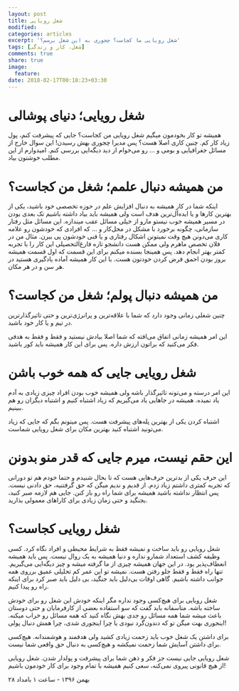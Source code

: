 ```yaml
---
layout: post
title: شغل رویایی
modified:
categories: articles
excerpt: 'شغل رویایی ما کجاست؟ چجوری به این شغل برسم؟'
tags: [شغل، کار و زندگی]
comments: true
share: true
image:
  feature:
date: 2018-02-17T00:18:23+03:30
---
```


# شغل رویایی؛ دنیای پوشالی

همیشه تو کار بخودمون میگیم شغل رویایی من کجاست؟ جایی که پیشرفت کنم، پول زیاد کار کم.
 چنین کاری اصلا هست؟ پس مدیرا چجوری بهش رسیدن! این سوال خارج از مسائل جغرافیایی و بومی و ... رو می‌خوام از دید دیگه‌ایی بررسی کنم. امیدوارم از این مطلب خوشتون بیاد.


# من همیشه دنبال علمم؛ شغل من کجاست؟


 اینکه شما در کار همیشه به دنبال افزایش علم در حوزه تخصصی خود باشید، یکی از بهترین کار‌ها و یا ایده‌آل‌ترین هدف است ولی همیشه باید بیاد داشته باشیم تک بعدی بودن در مسیر همیشه خوب نیستو مارو از خیلی مسائل عقب میندازه. این مسائل مثل رفتار سازمانی، چگونه برخورد با مشکل در محل‌کار و ... که افرادی که خودشون رو علامه کاری می‌دونن هیچ وقت نمیتونن اشکال رفتاری و یا فنی خودشون پی‌ ببرن. 
 مثال من در فلان تخصص ماهرم ولی ممکن هست دانشجو تازه فارغ‌التحصیلی این کار را با تجربه کمتر بهتر انجام دهد. پس همینجا بسنده میکنم برای این قسمت که اول قسمت همیشه بروز‌ بودن احمق فرض کردن خودتون هست. با این کار همیشه آماده یادگیری هستید در هر سن و در هر مکان.


# من همیشه دنبال پولم؛ شغل من کجاست؟

چنین شغلی زمانی وجود دارد که شما با علاقه‌ترین و پرانرژی‌ترین و حتی تاثیر‌گذار‌ترین در تیم و یا کار خود باشید.

این امر همیشه زمانی اتفاق می‌افته که شما اصلا بیادش نیستید و فقط و فقط به هدفی فکر می‌کنید که براتون ارزش داره. پس برای این کار همیشه باید کور باشید.

# شغل رویایی جایی که همه خوب باشن

این امر درسته و می‌تونه تاثیر‌گذار باشه ولی همیشه خوب بودن افراد چیزی زیادی به آدم یاد نمیده. همیشه در جاهایی یاد می‌گیریم که زیاد اشتباه کنیم و اشتباه دیگران رو هم ببینیم.

اشتباه کردن یکی از بهترین پله‌های پیشرفت هست. پس میتونم بگم که جایی که زیاد می‌تونید اشتباه کنید بهترین مکان برای شغل رویایی شماست.


# این حقم نیست، میرم جایی که قدر منو بدونن


این حرف یکی از بدترین حرف‌هایی هست که تا بحال شنیدم و حتما خودم هم تو دورانی که تجربه کمتری داشتم زیاد زدم. از قدیم و ندیم میگن که حق گرفتنیه، حق دادنی نیست. پس انتظار نداشته باشید همیشه برای شما راه رو باز کنن. جایی هم لازمه صبر کنید، بجنگید و حتی  زمان زیادی برای کارا‌های معمولی بذارید.


# شغل رویایی کجاست؟


شغل رویایی رو باید ساخت و نمیشه فقط  به شرایط محیطی و افراد نگاه کرد. کسی وظیفه کشف استعداد شمارو نداره و دنیا همیشه به یک روال نیست. پس باید همیشه انعطاف‌پذیر بود. در این جهان همیشه چیزی از ما گرفته میشه و چیز دیگه‌ایی می‌گیریم. تنها راه فقط و فقط جلو رفتن هست. نمیشه تو این عمر کم تحلیلی عمیق برروی همه جوانب داشته باشیم. گاهی اوقات بی‌دلیل باید جنگید، بی دلیل باید صبر کرد برای اینکه راه رو پیدا کنیم. 


شغل رویایی برای هیچ‌کسی وجود نداره مگر اینکه خودش این شغل رو برای خودش ساخته باشه.
متاسفانه باید گفت که سو استفاده بعضی از کارفرمایان و حتی دوستان باعث میشه شما همه مسائل رو جدی بهش نگاه کنید که همه مسائل رو خراب میکنه. اینجوری بهت میگن تو که دندون‌گرد نبودی یا چرا اینجوری شدی، چرا همش دنبال پولی! 


برای داشتن یک شغل خوب باید زحمت زیادی کشید ولی هدفمند و هوشمندانه. هیچ‌کسی برای داشتن آسایش شما زحمت نمیکشه و هیچ‌کسی به دنبال حق واقعی شما نیست.


شغل رویایی جایی نیست جز فکر و ذهن شما برای پیشرفت و پولدار شدن. شغل رویایی از هیچ قانونی پیروی نمی‌کنه، سعی کنیم همیشه با تمام وجود برای کار خودمون باشیم!


۲۸ بهمن ۱۳۹۶ - ساعت ۱ بامداد